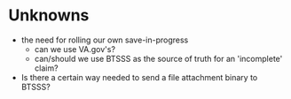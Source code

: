 # Unknowns

* the need for rolling our own save-in-progress
  * can we use VA.gov's?
  * can/should we use BTSSS as the source of truth for an 'incomplete' claim?
* Is there a certain way needed to send a file attachment binary to BTSSS?